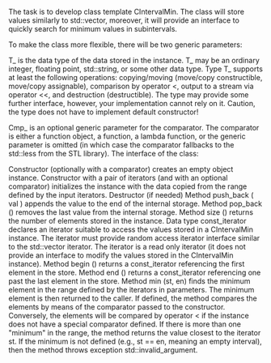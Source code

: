 The task is to develop class template CIntervalMin. The class will store values similarly to std::vector, moreover, it will provide an interface to quickly search for minimum values in subintervals.

To make the class more flexible, there will be two generic parameters:

T_ is the data type of the data stored in the instance. T_ may be an ordinary integer, floating point, std::string, or some other data type. Type T_ supports at least the following operations: copying/moving (move/copy constructible, move/copy assignable), comparison by operator <, output to a stream via operator <<, and destruction (destructible). The type may provide some further interface, however, your implementation cannot rely on it. Caution, the type does not have to implement default constructor!

Cmp_ is an optional generic parameter for the comparator. The comparator is either a function object, a function, a lambda function, or the generic parameter is omitted (in which case the comparator fallbacks to the std::less from the STL library).
The interface of the class:

Constructor (optionally with a comparator) creates an empty object instance.
Constructor with a pair of iterators (and with an optional comparator) initializes the instance with the data copied from the range defined by the input iterators.
Destructor (if needed)
Method push_back ( val ) appends the value to the end of the internal storage.
Method pop_back () removes the last value from the internal storage.
Method size () returns the number of elements stored in the instance.
Data type const_iterator declares an iterator suitable to access the values stored in a CIntervalMin instance. The iterator must provide random access iterator interface similar to the std::vector iterator. The iterator is a read only iterator (it does not provide an interface to modify the values stored in the CIntervalMin instance).
Method begin () returns a const_iterator referencing the first element in the store.
Method end () returns a const_iterator referencing one past the last element in the store.
Method min (st, en) finds the minimum element in the range defined by the iterators in parameters. The minimum element is then returned to the caller. If defined, the method compares the elements by means of the comparator passed to the constructor. Conversely, the elements will be compared by operator < if the instance does not have a special comparator defined. If there is more than one "minimum" in the range, the method returns the value closest to the iterator st. If the minimum is not defined (e.g., st == en, meaning an empty interval), then the method throws exception std::invalid_argument.